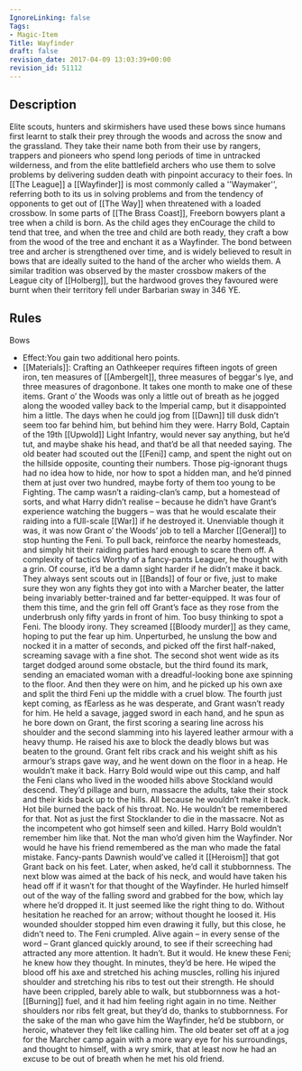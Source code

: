 ```yaml
---
IgnoreLinking: false
Tags:
- Magic-Item
Title: Wayfinder
draft: false
revision_date: 2017-04-09 13:03:39+00:00
revision_id: 51112
---
```


## Description
Elite scouts, hunters and skirmishers have used these bows since humans first learnt to stalk their prey through the woods and across the snow and the grassland. They take their name both from their use by rangers, trappers and pioneers who spend long periods of time in untracked wilderness, and from the elite battlefield archers who use them to solve problems by delivering sudden death with pinpoint accuracy to their foes.
In [[The League]] a [[Wayfinder]] is most commonly called a ''Waymaker'', referring both to its us in solving problems and from the tendency of opponents to get out of [[The Way]] when threatened with a loaded crossbow.
In some parts of [[The Brass Coast]], Freeborn bowyers plant a tree when a child is born. As the child ages they enCourage the child to tend that tree, and when the tree and child are both ready, they craft a bow from the wood of the tree and enchant it as a Wayfinder. The bond between tree and archer is strengthened over time, and is widely believed to result in bows that are ideally suited to the hand of the archer who wields them. A similar tradition was observed by the master crossbow makers of the League city of [[Holberg]], but the hardwood groves they favoured were burnt when their territory fell under Barbarian sway in 346 YE.
## Rules
Bows
* Effect:You gain two additional hero points.
* [[Materials]]: Crafting an Oathkeeper requires fifteen ingots of green iron, ten measures of [[Ambergelt]], three measures of beggar's lye, and three measures of dragonbone. It takes one month to make one of these items.
Grant o’ the Woods was only a little out of breath as he jogged along the wooded valley back to the Imperial camp, but it disappointed him a little. The days when he could jog from [[Dawn]] till dusk didn’t seem too far behind him, but behind him they were. Harry Bold, Captain of the 19th [[Upwold]] Light Infantry, would never say anything, but he’d tut, and maybe shake his head, and that’d be all that needed saying.
The old beater had scouted out the [[Feni]] camp, and spent the night out on the hillside opposite, counting their numbers. Those pig-ignorant thugs had no idea how to hide, nor how to spot a hidden man, and he’d pinned them at just over two hundred, maybe forty of them too young to be Fighting. The camp wasn’t a raiding-clan’s camp, but a homestead of sorts, and what Harry didn’t realise – because he didn’t have Grant’s experience watching the buggers – was that he would escalate their raiding into a fUll-scale [[War]] if he destroyed it.
Unenviable though it was, it was now Grant o’ the Woods’ job to tell a Marcher [[General]] to stop hunting the Feni. To pull back, reinforce the nearby homesteads, and simply hit their raiding parties hard enough to scare them off. A complexity of tactics Worthy of a fancy-pants Leaguer, he thought with a grin.
Of course, it’d be a damn sight harder if he didn’t make it back.
They always sent scouts out in [[Bands]] of four or five, just to make sure they won any fights they got into with a Marcher beater, the latter being invariably better-trained and far better-equipped. It was four of them this time, and the grin fell off Grant’s face as they rose from the underbrush only fifty yards in front of him.
Too busy thinking to spot a Feni. The bloody irony.
They screamed [[Bloody murder]] as they came, hoping to put the fear up him. Unperturbed, he unslung the bow and nocked it in a matter of seconds, and picked off the first half-naked, screaming savage with a fine shot. The second shot went wide as its target dodged around some obstacle, but the third found its mark, sending an emaciated woman with a dreadful-looking bone axe spinning to the floor.
And then they were on him, and he picked up his own axe and split the third Feni up the middle with a cruel blow.
The fourth just kept coming, as fEarless as he was desperate, and Grant wasn’t ready for him. He held a savage, jagged sword in each hand, and he spun as he bore down on Grant, the first scoring a searing line across his shoulder and the second slamming into his layered leather armour with a heavy thump. He raised his axe to block the deadly blows but was beaten to the ground. Grant felt ribs crack and his weight shift as his armour’s straps gave way, and he went down on the floor in a heap.
He wouldn’t make it back. Harry Bold would wipe out this camp, and half the Feni clans who lived in the wooded hills above Stockland would descend. They’d pillage and burn, massacre the adults, take their stock and their kids back up to the hills. All because he wouldn’t make it back. Hot bile burned the back of his throat.
No. He wouldn’t be remembered for that. Not as just the first Stocklander to die in the massacre. Not as the incompetent who got himself seen and killed. Harry Bold wouldn’t remember him like that. Not the man who’d given him the Wayfinder.
Nor would he have his friend remembered as the man who made the fatal mistake. Fancy-pants Dawnish would’ve called it [[Heroism]] that got Grant back on his feet. Later, when asked, he’d call it stubbornness.
The next blow was aimed at the back of his neck, and would have taken his head off if it wasn’t for that thought of the Wayfinder. He hurled himself out of the way of the falling sword and grabbed for the bow, which lay where he’d dropped it. It just seemed like the right thing to do. Without hesitation he reached for an arrow; without thought he loosed it. His wounded shoulder stopped him even drawing it fully, but this close, he didn’t need to. The Feni crumpled.
Alive again – in every sense of the word – Grant glanced quickly around, to see if their screeching had attracted any more attention. It hadn’t. But it would. He knew these Feni; he knew how they thought. In minutes, they’d be here.
He wiped the blood off his axe and stretched his aching muscles, rolling his injured shoulder and stretching his ribs to test out their strength. He should have been crippled, barely able to walk, but stubbornness was a hot-[[Burning]] fuel, and it had him feeling right again in no time. Neither shoulders nor ribs felt great, but they’d do, thanks to stubbornness. For the sake of the man who gave him the Wayfinder, he’d be stubborn, or heroic, whatever they felt like calling him.
The old beater set off at a jog for the Marcher camp again with a more wary eye for his surroundings, and thought to himself, with a wry smirk, that at least now he had an excuse to be out of breath when he met his old friend.